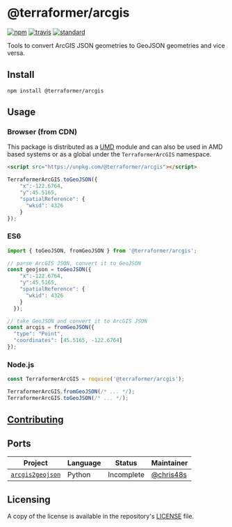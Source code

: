 # @terraformer/arcgis

[![npm][npm-image]][npm-url]
[![travis][travis-image]][travis-url]
[![standard][standard-image]][standard-url]

[npm-image]: https://img.shields.io/npm/v/@terraformer/arcgis.svg?style=flat-square
[npm-url]: https://www.npmjs.com/package/@terraformer/arcgis
[travis-image]: https://img.shields.io/travis/terraformer-js/terraformer/master.svg?style=flat-square
[travis-url]: https://travis-ci.org/terraformer-js/terraformer
[standard-image]: https://img.shields.io/badge/code%20style-semistandard-brightgreen.svg?style=flat-square
[standard-url]: http://npm.im/semistandard

Tools to convert ArcGIS JSON geometries to GeoJSON geometries and vice versa.

## Install

```
npm install @terraformer/arcgis
```

## Usage

### Browser (from CDN)

This package is distributed as a [UMD](https://github.com/umdjs/umd) module and can also be used in AMD based systems or as a global under the `TerraformerArcGIS` namespace.

```html
<script src="https://unpkg.com/@terraformer/arcgis"></script>
```
```js
TerraformerArcGIS.toGeoJSON({
    "x":-122.6764,
    "y":45.5165,
    "spatialReference": {
      "wkid": 4326
    }
});
```

### ES6

```js
import { toGeoJSON, fromGeoJSON } from '@terraformer/arcgis';

// parse ArcGIS JSON, convert it to GeoJSON
const geojson = toGeoJSON({
    "x":-122.6764,
    "y":45.5165,
    "spatialReference": {
      "wkid": 4326
    }
  });

// take GeoJSON and convert it to ArcGIS JSON
const arcgis = fromGeoJSON({
  "type": "Point",
  "coordinates": [45.5165, -122.6764]
});
```

### Node.js

```js
const TerraformerArcGIS = require('@terraformer/arcgis');

TerraformerArcGIS.fromGeoJSON(/* ... */);
TerraformerArcGIS.toGeoJSON(/* ... */);
```

## [Contributing](./CONTRIBUTING.md)

## Ports

| Project | Language | Status | Maintainer |
| - | - | - | - |
| [`arcgis2geojson`](https://github.com/chris48s/arcgis2geojson/) | Python | Incomplete | [@chris48s](https://github.com/chris48s) |

## Licensing

A copy of the license is available in the repository's [LICENSE](LICENSE) file.
